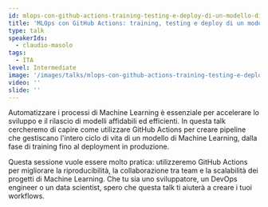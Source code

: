 ```yaml
---
id: mlops-con-github-actions-training-testing-e-deploy-di-un-modello-di-machine-learning
title: 'MLOps con GitHub Actions: training, testing e deploy di un modello di Machine Learning'
type: talk
speakerIds:
  - claudio-masolo
tags:
  - ITA
level: Intermediate
image: '/images/talks/mlops-con-github-actions-training-testing-e-deploy-di-un-modello-di-machine-learning.webp'
video: ''
slide: ''
---
```


Automatizzare i processi di Machine Learning è essenziale per accelerare lo sviluppo e il rilascio di modelli affidabili ed efficienti. In questa talk cercheremo di capire come utilizzare GitHub Actions per creare pipeline che gestiscano l'intero ciclo di vita di un modello di Machine Learning, dalla fase di training fino al deployment in produzione.

Questa sessione vuole essere molto pratica: utilizzeremo GitHub Actions per migliorare la riproducibilità, la collaborazione tra team e la scalabilità dei progetti di Machine Learning. Che tu sia uno sviluppatore, un DevOps engineer o un data scientist, spero che questa talk ti aiuterà a creare i tuoi workflows.
